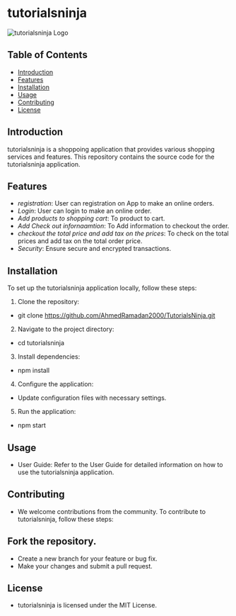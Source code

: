 # tutorialsninja

![tutorialsninja Logo](https://www.qafox.com/wp-content/uploads/2019/05/HTML-for-Selenium-PageSource1.png)

## Table of Contents

- [Introduction](#introduction)
- [Features](#features)
- [Installation](#installation)
- [Usage](#usage)
- [Contributing](#contributing)
- [License](#license)

## Introduction

tutorialsninja is a shoppoing application that provides various shopping services and features. This repository contains the source code for the tutorialsninja application.

## Features

- *registration*: User can registration on App to make an online orders.
- *Login*: User can login to make an online order.
- *Add products to shopping cart*: To product to cart.
- *Add Check out infornaamtion*: To Add information to checkout the order.
- *checkout the total price and add tax on the prices*: To check on the total prices and add tax on the total order price.
- *Security*: Ensure secure and encrypted transactions.

## Installation

To set up the tutorialsninja application locally, follow these steps:

1. Clone the repository:
*   git clone https://github.com/AhmedRamadan2000/TutorialsNinja.git
2. Navigate to the project directory:
*   cd tutorialsninja
3. Install dependencies:
*   npm install
4. Configure the application:

* Update configuration files with necessary settings.
5. Run the application:
*   npm start

## Usage
* User Guide: Refer to the User Guide for detailed information on how to use the tutorialsninja application.

## Contributing
* We welcome contributions from the community. To contribute to tutorialsninja, follow these steps:

## Fork the repository.
* Create a new branch for your feature or bug fix.
* Make your changes and submit a pull request.

## License
* tutorialsninja is licensed under the MIT License.
